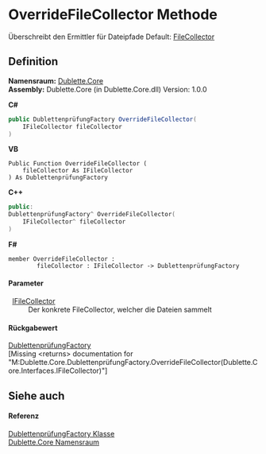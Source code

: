 # OverrideFileCollector Methode


Überschreibt den Ermittler für Dateipfade Default: <a href="T_Dublette_Core_Files_FileCollector">FileCollector</a>



## Definition
**Namensraum:** <a href="N_Dublette_Core">Dublette.Core</a>  
**Assembly:** Dublette.Core (in Dublette.Core.dll) Version: 1.0.0

**C#**
``` C#
public DublettenprüfungFactory OverrideFileCollector(
	IFileCollector fileCollector
)
```
**VB**
``` VB
Public Function OverrideFileCollector ( 
	fileCollector As IFileCollector
) As DublettenprüfungFactory
```
**C++**
``` C++
public:
DublettenprüfungFactory^ OverrideFileCollector(
	IFileCollector^ fileCollector
)
```
**F#**
``` F#
member OverrideFileCollector : 
        fileCollector : IFileCollector -> DublettenprüfungFactory 
```



#### Parameter
<dl><dt>  <a href="T_Dublette_Core_Interfaces_IFileCollector">IFileCollector</a></dt><dd>Der konkrete FileCollector, welcher die Dateien sammelt</dd></dl>

#### Rückgabewert
<a href="T_Dublette_Core_DublettenprüfungFactory">DublettenprüfungFactory</a>  
\[Missing &lt;returns&gt; documentation for "M:Dublette.Core.DublettenprüfungFactory.OverrideFileCollector(Dublette.Core.Interfaces.IFileCollector)"\]

## Siehe auch


#### Referenz
<a href="T_Dublette_Core_DublettenprüfungFactory">DublettenprüfungFactory Klasse</a>  
<a href="N_Dublette_Core">Dublette.Core Namensraum</a>  
